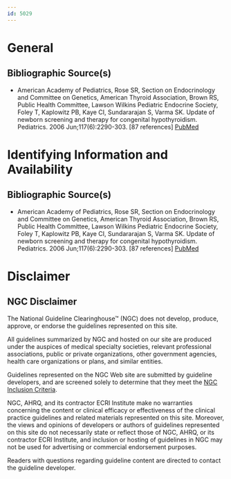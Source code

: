 ```yaml
---
id: 5029
---
```


# General

## Bibliographic Source(s)

- American Academy of Pediatrics, Rose SR, Section on Endocrinology and Committee on Genetics, American Thyroid Association, Brown RS, Public Health Committee, Lawson Wilkins Pediatric Endocrine Society, Foley T, Kaplowitz PB, Kaye CI, Sundararajan S, Varma SK. Update of newborn screening and therapy for congenital hypothyroidism. Pediatrics. 2006 Jun;117(6):2290-303. [87 references] [ PubMed ](http://www.ncbi.nlm.nih.gov/entrez/query.fcgi?cmd=Retrieve&db=pubmed&dopt=Abstract&list_uids=16740880)

# Identifying Information and Availability

## Bibliographic Source(s)

- American Academy of Pediatrics, Rose SR, Section on Endocrinology and Committee on Genetics, American Thyroid Association, Brown RS, Public Health Committee, Lawson Wilkins Pediatric Endocrine Society, Foley T, Kaplowitz PB, Kaye CI, Sundararajan S, Varma SK. Update of newborn screening and therapy for congenital hypothyroidism. Pediatrics. 2006 Jun;117(6):2290-303. [87 references] [ PubMed ](http://www.ncbi.nlm.nih.gov/entrez/query.fcgi?cmd=Retrieve&db=pubmed&dopt=Abstract&list_uids=16740880)

# Disclaimer

## NGC Disclaimer

The National Guideline Clearinghouse™ (NGC) does not develop, produce, approve, or endorse the guidelines represented on this site.

All guidelines summarized by NGC and hosted on our site are produced under the auspices of medical specialty societies, relevant professional associations, public or private organizations, other government agencies, health care organizations or plans, and similar entities.

Guidelines represented on the NGC Web site are submitted by guideline developers, and are screened solely to determine that they meet the [NGC Inclusion Criteria](/help-and-about/summaries/inclusion-criteria).

NGC, AHRQ, and its contractor ECRI Institute make no warranties concerning the content or clinical efficacy or effectiveness of the clinical practice guidelines and related materials represented on this site. Moreover, the views and opinions of developers or authors of guidelines represented on this site do not necessarily state or reflect those of NGC, AHRQ, or its contractor ECRI Institute, and inclusion or hosting of guidelines in NGC may not be used for advertising or commercial endorsement purposes.

Readers with questions regarding guideline content are directed to contact the guideline developer.


